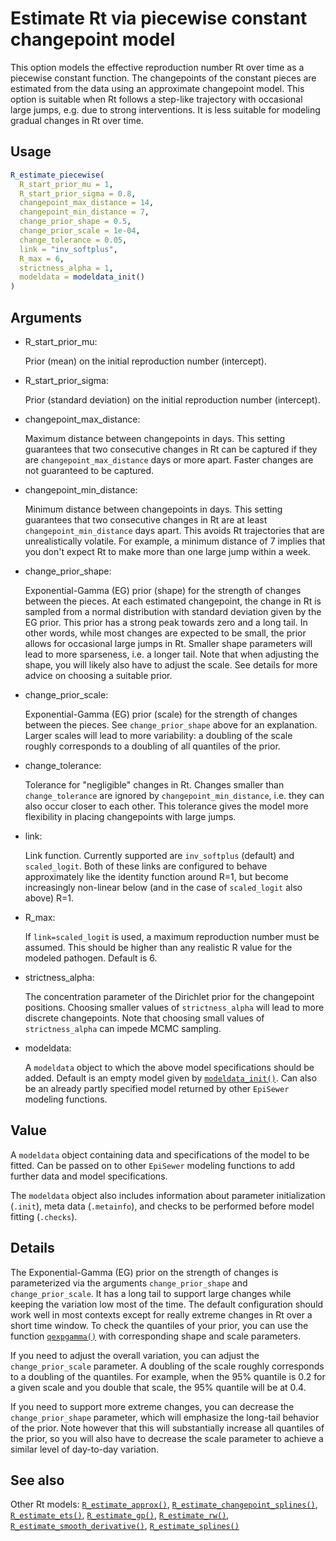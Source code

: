 # Estimate Rt via piecewise constant changepoint model

This option models the effective reproduction number Rt over time as a
piecewise constant function. The changepoints of the constant pieces are
estimated from the data using an approximate changepoint model. This
option is suitable when Rt follows a step-like trajectory with
occasional large jumps, e.g. due to strong interventions. It is less
suitable for modeling gradual changes in Rt over time.

## Usage

``` r
R_estimate_piecewise(
  R_start_prior_mu = 1,
  R_start_prior_sigma = 0.8,
  changepoint_max_distance = 14,
  changepoint_min_distance = 7,
  change_prior_shape = 0.5,
  change_prior_scale = 1e-04,
  change_tolerance = 0.05,
  link = "inv_softplus",
  R_max = 6,
  strictness_alpha = 1,
  modeldata = modeldata_init()
)
```

## Arguments

- R_start_prior_mu:

  Prior (mean) on the initial reproduction number (intercept).

- R_start_prior_sigma:

  Prior (standard deviation) on the initial reproduction number
  (intercept).

- changepoint_max_distance:

  Maximum distance between changepoints in days. This setting guarantees
  that two consecutive changes in Rt can be captured if they are
  `changepoint_max_distance` days or more apart. Faster changes are not
  guaranteed to be captured.

- changepoint_min_distance:

  Minimum distance between changepoints in days. This setting guarantees
  that two consecutive changes in Rt are at least
  `changepoint_min_distance` days apart. This avoids Rt trajectories
  that are unrealistically volatile. For example, a minimum distance of
  7 implies that you don't expect Rt to make more than one large jump
  within a week.

- change_prior_shape:

  Exponential-Gamma (EG) prior (shape) for the strength of changes
  between the pieces. At each estimated changepoint, the change in Rt is
  sampled from a normal distribution with standard deviation given by
  the EG prior. This prior has a strong peak towards zero and a long
  tail. In other words, while most changes are expected to be small, the
  prior allows for occasional large jumps in Rt. Smaller shape
  parameters will lead to more sparseness, i.e. a longer tail. Note that
  when adjusting the shape, you will likely also have to adjust the
  scale. See details for more advice on choosing a suitable prior.

- change_prior_scale:

  Exponential-Gamma (EG) prior (scale) for the strength of changes
  between the pieces. See `change_prior_shape` above for an explanation.
  Larger scales will lead to more variability: a doubling of the scale
  roughly corresponds to a doubling of all quantiles of the prior.

- change_tolerance:

  Tolerance for "negligible" changes in Rt. Changes smaller than
  `change_tolerance` are ignored by `changepoint_min_distance`, i.e.
  they can also occur closer to each other. This tolerance gives the
  model more flexibility in placing changepoints with large jumps.

- link:

  Link function. Currently supported are `inv_softplus` (default) and
  `scaled_logit`. Both of these links are configured to behave
  approximately like the identity function around R=1, but become
  increasingly non-linear below (and in the case of `scaled_logit` also
  above) R=1.

- R_max:

  If `link=scaled_logit` is used, a maximum reproduction number must be
  assumed. This should be higher than any realistic R value for the
  modeled pathogen. Default is 6.

- strictness_alpha:

  The concentration parameter of the Dirichlet prior for the changepoint
  positions. Choosing smaller values of `strictness_alpha` will lead to
  more discrete changepoints. Note that choosing small values of
  `strictness_alpha` can impede MCMC sampling.

- modeldata:

  A `modeldata` object to which the above model specifications should be
  added. Default is an empty model given by
  [`modeldata_init()`](https://adrian-lison.github.io/EpiSewer/reference/modeldata_init.md).
  Can also be an already partly specified model returned by other
  `EpiSewer` modeling functions.

## Value

A `modeldata` object containing data and specifications of the model to
be fitted. Can be passed on to other `EpiSewer` modeling functions to
add further data and model specifications.

The `modeldata` object also includes information about parameter
initialization (`.init`), meta data (`.metainfo`), and checks to be
performed before model fitting (`.checks`).

## Details

The Exponential-Gamma (EG) prior on the strength of changes is
parameterized via the arguments `change_prior_shape` and
`change_prior_scale`. It has a long tail to support large changes while
keeping the variation low most of the time. The default configuration
should work well in most contexts except for really extreme changes in
Rt over a short time window. To check the quantiles of your prior, you
can use the function
[`qexpgamma()`](https://adrian-lison.github.io/EpiSewer/reference/qexpgamma.md)
with corresponding shape and scale parameters.

If you need to adjust the overall variation, you can adjust the
`change_prior_scale` parameter. A doubling of the scale roughly
corresponds to a doubling of the quantiles. For example, when the 95%
quantile is 0.2 for a given scale and you double that scale, the 95%
quantile will be at 0.4.

If you need to support more extreme changes, you can decrease the
`change_prior_shape` parameter, which will emphasize the long-tail
behavior of the prior. Note however that this will substantially
increase all quantiles of the prior, so you will also have to decrease
the scale parameter to achieve a similar level of day-to-day variation.

## See also

Other Rt models:
[`R_estimate_approx()`](https://adrian-lison.github.io/EpiSewer/reference/R_estimate_approx.md),
[`R_estimate_changepoint_splines()`](https://adrian-lison.github.io/EpiSewer/reference/R_estimate_changepoint_splines.md),
[`R_estimate_ets()`](https://adrian-lison.github.io/EpiSewer/reference/R_estimate_ets.md),
[`R_estimate_gp()`](https://adrian-lison.github.io/EpiSewer/reference/R_estimate_gp.md),
[`R_estimate_rw()`](https://adrian-lison.github.io/EpiSewer/reference/R_estimate_rw.md),
[`R_estimate_smooth_derivative()`](https://adrian-lison.github.io/EpiSewer/reference/R_estimate_smooth_derivative.md),
[`R_estimate_splines()`](https://adrian-lison.github.io/EpiSewer/reference/R_estimate_splines.md)
